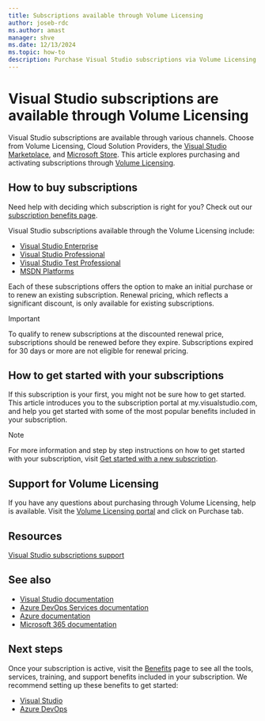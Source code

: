```yaml
---
title: Subscriptions available through Volume Licensing
author: joseb-rdc
ms.author: amast
manager: shve
ms.date: 12/13/2024
ms.topic: how-to
description: Purchase Visual Studio subscriptions via Volume Licensing and activate them in the Visual Studio subscriptions portal.
---
```


# Visual Studio subscriptions are available through Volume Licensing

Visual Studio subscriptions are available through various channels. Choose from Volume Licensing, Cloud Solution Providers, the [Visual Studio Marketplace](https://marketplace.visualstudio.com/subscriptions), and [Microsoft Store](https://learn.microsoft.com/visualstudio/subscriptions/buy-activate-retail). This article explores purchasing and activating subscriptions through [Volume Licensing](https://www.microsoft.com/licensing/default).

## How to buy subscriptions

Need help with deciding which subscription is right for you? Check out our [subscription benefits page](https://visualstudio.microsoft.com/vs/benefits/).  

Visual Studio subscriptions available through the Volume Licensing include:
+ [Visual Studio Enterprise](https://www.microsoft.com/p/visual-studio-enterprise-subscription/dg7gmgf0dst4?activetab=pivot%3aoverviewtab)
+ [Visual Studio Professional](https://www.microsoft.com/p/visual-studio-professional-subscription/dg7gmgf0dst3?activetab=pivot%3aoverviewtab)
+ [Visual Studio Test Professional](https://www.microsoft.com/p/visual-studio-test-professional-subscription/dg7gmgf0dst6?activetab=pivot%3aoverviewtab)
+ [MSDN Platforms](https://visualstudio.microsoft.com/msdn-platforms/)

Each of these subscriptions offers the option to make an initial purchase or to renew an existing subscription. Renewal pricing, which reflects a significant discount, is only available for existing subscriptions. 

> [!IMPORTANT]
> To qualify to renew subscriptions at the discounted renewal price, subscriptions should be renewed before they expire. Subscriptions expired for 30 days or more are not eligible for renewal pricing.    

## How to get started with your subscriptions

If this subscription is your first, you might not be sure how to get started. This article introduces you to the subscription portal at my.visualstudio.com, and help you get started with some of the most popular benefits included in your subscription.

> [!NOTE]
> For more information and step by step instructions on how to get started with your subscription, visit [Get started with a new subscription](https://learn.microsoft.com/visualstudio/subscriptions/new-subscriber).

## Support for Volume Licensing

If you have any questions about purchasing through Volume Licensing, help is available. Visit the [Volume Licensing portal](https://www.microsoft.com/en-us/licensing?oneroute=true) and click on Purchase tab.

## Resources

[Visual Studio subscriptions support](https://my.visualstudio.com/gethelp)

## See also

+ [Visual Studio documentation](/visualstudio/)
+ [Azure DevOps Services documentation](/azure/devops/)
+ [Azure documentation](/azure/)
+ [Microsoft 365 documentation](/microsoft-365/)

## Next steps

Once your subscription is active, visit the [Benefits](https://my.visualstudio.com/benefits?wt.mc_id=o~msft~docs) page to see all the tools, services, training, and support benefits included in your subscription. We recommend setting up these benefits to get started:
+ [Visual Studio](vs-ide-benefit.md)
+ [Azure DevOps](vs-azure-devops.md)